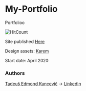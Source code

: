 # My-Portfolio
Portfolioo

![HitCount](http://hits.dwyl.io/undefinedCudaCore/My-Portfolio.svg)

Site published [Here](https://undefinedcudacore.github.io/My-Portfolio/index.html)

Design assets: [Karem](https://karmen-v2-html5-portfolio-template.netlify.app/karmen-html5-portfolio-theme/minified/index.html#)

Start date: April 2020

### Authors
[Tadeuš Edmond Kuncevič](https://github.com/undefinedCudaCore) ->
[LinkedIn](https://www.linkedin.com/in/tadeu%C5%A1-kuncevi%C4%8D-32576bbb/)
